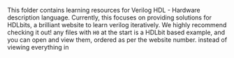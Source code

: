 This folder contains learning resources for Verilog HDL - Hardware description language.
Currently, this focuses on providing solutions for HDLbits, a brilliant website to learn verilog iteratively.
We highly recommend checking it out!
any files with `H0` at the start is a HDLbit based example, and you can open and view them, ordered as per the website number.
instead of viewing everything in 